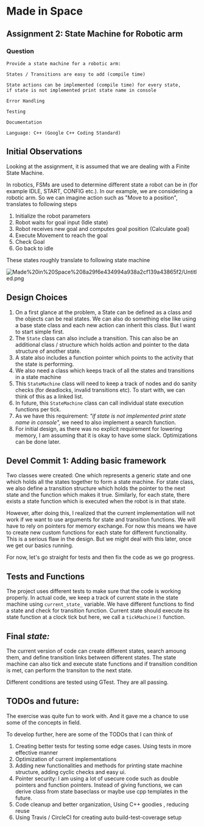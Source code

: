 # Made in Space

## Assignment 2: State Machine for Robotic arm

### Question

```
Provide a state machine for a robotic arm:

States / Transitions are easy to add (compile time)

State actions can be implemented (compile time) for every state,
if state is not implemented print state name in console

Error Handling

Testing

Documentation

Language: C++ (Google C++ Coding Standard)
```

## Initial Observations

Looking at the assignment, it is assumed that we are dealing with a Finite State Machine.  

In robotics, FSMs are used to determine different state a robot can be in (for example IDLE, START, CONFIG etc.). In our example, we are considering a robotic arm. So we can imagine action such as "Move to a position", translates to following steps

1. Initialize the robot parameters
2. Robot waits for goal input (Idle state)
3. Robot receives new goal and computes goal position (Calculate goal)
4. Execute Movement to reach the goal  
5. Check Goal 
6. Go back to idle

These states roughly translate to following state machine

![Made%20in%20Space%208a29f6e434994a938a2cf139a43865f2/Untitled.png](Made%20in%20Space%208a29f6e434994a938a2cf139a43865f2/Untitled.png)

## Design Choices

1. On a first glance at the problem, a State can be defined as a class and the objects can be real states. We can also do something else like using a base state class and each new action can inherit this class. But I want to start simple first. 
2. The `State` class can also include a transition. This can also be an additional class / structure which holds action and pointer to the data structure of another state. 
3. A state also includes a function pointer which points to the activity that the state is performing.
4. We also need a class which keeps track of all the states and transitions in a state machine
5. This `StateMachine` class will need to keep a track of nodes and do sanity checks (for deadlocks, invalid transitions etc). To start with, we can think of this as a linked list.
6. In future, this `StateMachine` class can call individual state execution functions per tick.
7. As we have this requirement: *"if state is not implemented print state name in console",*  we need to also implement a search function.
8. For initial design, as there was no explicit requirement for lowering memory, I am assuming that it is okay to have some slack. Optimizations can be done later.

## Devel Commit 1: Adding basic framework

Two classes were created: One which represents a generic state and one which holds all the states together to form a state machine. For state class, we also define a transition structure which holds the pointer to the next state and the function which makes it true. Similarly, for each state, there exists a state function which is executed when the robot is in that state. 

However, after doing this, I realized that the current implementation will not work if we want to use arguments for state and transition functions. We will have to rely on pointers for memory exchange. For now this means we have to create new custom functions for each state for different functionality. This is a serious flaw in the design. But we might deal with this later, once we get our basics running.

For now, let's go straight for tests and then fix the code as we go progress.

## Tests and Functions

The project uses different tests to make sure that the code is working properly. In actual code, we keep a track of current state in the state machine using `current_state_` variable. We have different functions to find a state and check for transition function. Current state should execute its state function at a clock tick but here, we call a `tickMachine()` function.

## Final *state:*

The current version of code can create different states, search amoung them, and define transition links between different states. The state machine can also tick and execute state functions and if transition condition is met, can perform the transiton to the next state.

Different conditions are tested using GTest. They are all passing.

## TODOs and future:

The exercise was quite fun to work with. And it gave me a chance to use some of the concepts in field. 

To develop further, here are some of the TODOs that I can think of

1. Creating better tests for testing some edge cases. Using tests in more effective manner
2. Optimization of current implementations
3. Adding new functionalities and methods for printing state machine structure, adding cyclic checks and easy ui.
4. Pointer security: I am using a lot of usecure code such as double pointers and function pointers. Instead of giving functions, we can derive class from state baseclass or maybe use cpp templates in the future.
5. Code cleanup and better organization, Using C++ goodies , reducing reuse
6. Using Travis / CircleCI for creating auto build-test-coverage setup